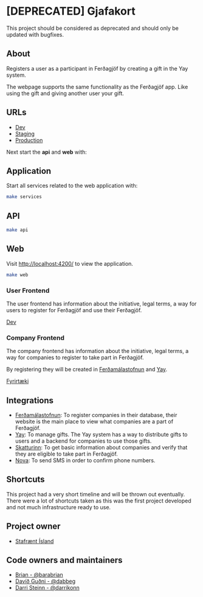 # [DEPRECATED] Gjafakort

This project should be considered as deprecated and should only be updated with
bugfixes.

## About

Registers a user as a participant in Ferðagjöf by creating a gift in the Yay
system.

The webpage supports the same functionality as the Ferðagjöf app. Like using the
gift and giving another user your gift.

## URLs

- [Dev](https://gjafakort.dev01.devland.is)
- [Staging](https://gjafakort.staging01.devland.is)
- [Production](https://ferdagjof.island.is)

Next start the **api** and **web** with:

## Application

Start all services related to the web application with:

```bash
make services
```

## API

```bash
make api
```

## Web

Visit [http://localhost:4200/](http://localhost:4200/) to view the application.

```bash
make web
```

### User Frontend

The user frontend has information about the initiative, legal terms, a way for users to register for Ferðagjöf and use their Ferðagjöf.

[Dev](https://gjafakort.dev01.devland.is)

### Company Frontend

The company frontend has information about the initiative, legal terms, a way for companies to register to take part in Ferðagjöf.

By registering they will be created in [Ferðamálastofnun](https://ferdalag.is) and [Yay](https://yay.is).

[Fyrirtæki](https://gjafakort.dev01.devland.is/fyrirtaeki)

## Integrations

- [Ferðamálastofnun](https://ferdalag.is): To register companies in their database, their website is the main place to view what companies are a part of Ferðagjöf.
- [Yay](https://yay.is): To manage gifts. The Yay system has a way to distribute gifts to users and a backend for companies to use those gifts.
- [Skatturinn](https://rsk.is): To get basic information about companies and verify that they are eligible to take part in Ferðagjöf.
- [Nova](https://nova.is): To send SMS in order to confirm phone numbers.

## Shortcuts

This project had a very short timeline and will be thrown out eventually. There
were a lot of shortcuts taken as this was the first project developed and not
much infrastructure ready to use.

## Project owner

- [Stafrænt Ísland](https://stafraent.island.is)

## Code owners and maintainers

- [Brian - @barabrian](https://github.com/barabrian)
- [Davíð Guðni - @dabbeg](https://github.com/dabbeg)
- [Darri Steinn - @darrikonn](https://github.com/darrikonn)
